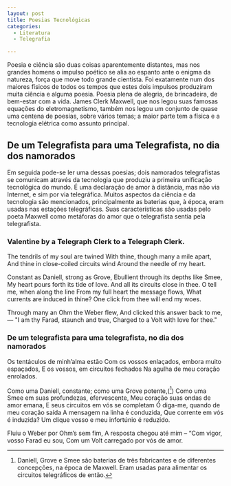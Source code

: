 ```yaml
---
layout: post
title: Poesias Tecnológicas
categories:
  - Literatura
  - Telegrafia

---
```


Poesia e ciência são duas coisas aparentemente distantes, mas nos grandes homens o impulso poético se alia ao espanto ante o enigma da natureza, força que move todo grande cientista. Foi exatamente num dos maiores físicos de todos os tempos que estes dois impulsos produziram muita ciência e alguma poesia. Poesia plena de alegria, de brincadeira, de bem-estar com a vida. James Clerk Maxwell, que nos legou suas famosas equações do eletromagnetismo, também nos legou um conjunto de quase uma centena de poesias, sobre vários temas; a maior parte tem a física e a tecnologia elétrica como assunto principal.

## De um Telegrafista para uma Telegrafista, no dia dos namorados

Em seguida pode-se ler uma dessas poesias; dois namorados telegrafistas se comunicam através da tecnologia que produziu a primeira unificação tecnológica do mundo. É uma declaração de amor à distância, mas não via Internet, e sim por via telegráfica. Muitos aspectos da ciência e da tecnologia são mencionados, principalmente as baterias que, à época, eram usadas nas estações telegráficas. Suas características são usadas pelo poeta Maxwell como metáforas do amor que o telegrafista sentia pela telegrafista.

###  Valentine by a Telegraph Clerk to a Telegraph Clerk.

The tendrils of my soul are twined
With thine, though many a mile apart,
And thine in close-coiled circuits wind
Around the needle of my heart.

Constant as Daniell, strong as Grove,
Ebullient through its depths like Smee,
My heart pours forth its tide of love.
And all its circuits close in thee.
O tell me, when along the line
From my full heart the message flows,
What currents are induced in thine?
One click from thee will end my woes.

Through many an Ohm the Weber flew,
And clicked this answer back to me,—
"I am thy Farad, staunch and true,
Charged to a Volt with love for thee."

### De um telegrafista para uma telegrafista, no dia dos namorados

Os tentáculos de minh’alma estão
Com os vossos enlaçados, embora muito espaçados,
E os vossos, em circuitos fechados
Na agulha de meu coração enrolados.

Como uma Daniell, constante; como uma Grove potente,([^1])
Como uma Smee em suas profundezas, efervescente,
Meu coração suas ondas de amor emana,
E seus circuitos em vós se completam
Ó diga-me, quando de meu coração saída
A mensagem na linha é conduzida,
Que corrente em vós é induzida?
Um clique vosso e meu infortúnio é reduzido.

Fluiu o Weber por Ohm’s sem fim,
A resposta chegou até mim –
“Com vigor, vosso Farad eu sou,
Com um Volt carregado por vós de amor.


[^1]:  Daniell, Grove e Smee são baterias de três fabricantes e de diferentes concepções, na época de Maxwell. Eram usadas para alimentar os circuitos telegráficos de então.
